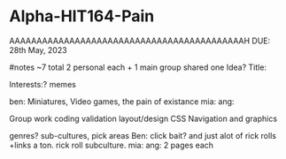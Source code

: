 # Alpha-HIT164-Pain
AAAAAAAAAAAAAAAAAAAAAAAAAAAAAAAAAAAAAAAAAAAH
DUE: 28th May, 2023

#notes
~7 total
2 personal each + 1 main group shared one
Idea?
Title:

Interests:? memes

ben: Miniatures, Video games, the pain of existance
mia:
ang:

Group work
coding validation
layout/design
CSS
Navigation and graphics

genres? sub-cultures, pick areas
Ben: click bait? and just alot of rick rolls +links a ton. rick roll subculture.
mia: 
ang: 
2 pages each
